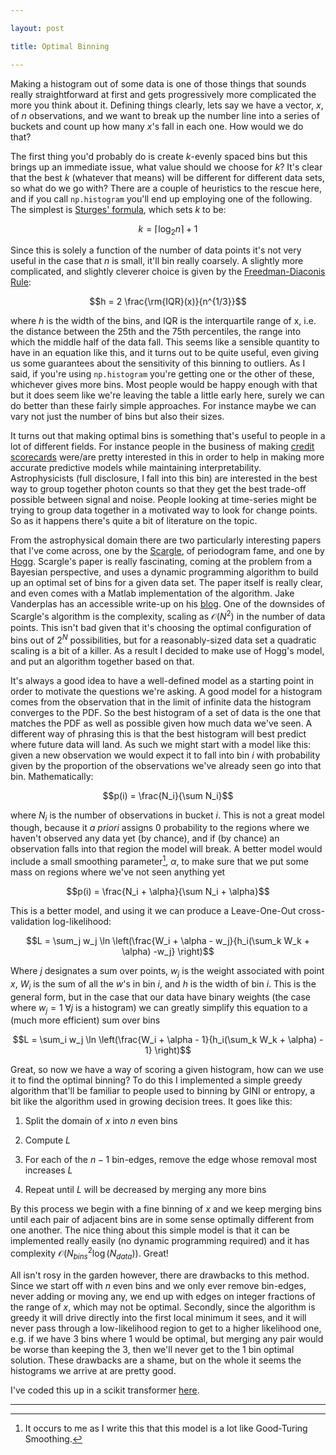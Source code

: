 ```yaml
--- 

layout: post

title: Optimal Binning

---
```


Making a histogram out of some data is one of those things that sounds really straightforward at
first and gets progressively more complicated the more you think about it. Defining things clearly,
lets say we have a vector, $x$, of $n$ observations, and we want to break up the number line into a
series of buckets and count up how many $x$'s fall in each one. How would we do that? 

The first thing you'd probably do is create $k$-evenly spaced bins but this brings up an immediate
issue, what value should we choose for $k$? It's clear that the best $k$ (whatever that means) will
be different for different data sets, so what do we go with? There are a couple of heuristics to the
rescue here, and if you call ```np.histogram``` you'll end up employing one of the following. The
simplest is [Sturges' formula](https://doi.org/10.1080%2F01621459.1926.10502161), which sets $k$ to
be:

$$k = \lceil \log_2 n\rceil + 1$$

Since this is solely a function of the number of data points it's not very useful in the case that
$n$ is small, it'll bin really coarsely. A slightly more complicated, and slightly cleverer choice
is given by the [Freedman-Diaconis Rule](https://doi.org/10.1007%2FBF01025868):

$$h = 2 \frac{\rm{IQR}(x)}{n^{1/3}}$$

where $h$ is the width of the bins, and IQR is the interquartile range of x, i.e. the distance
between the 25th and the 75th percentiles, the range into which the middle half of the data fall.
This seems like a sensible quantity to have in an equation like this, and it turns out to be quite
useful, even giving us some guarantees about the sensitivity of this binning to outliers.       As I
said, if you're using ```np.histogram``` you're getting one or the other of these, whichever 
gives more bins.  Most people would be happy enough with that but it does seem like we're leaving
the table a little early here, surely we can do better than these fairly simple approaches. For
instance maybe we can vary not just the number of bins but also their sizes.

It turns out that making optimal bins is something that's useful to people in a lot of different
fields. For instance people in the business of making [credit
scorecards](https://en.wikipedia.org/wiki/Credit_scorecards) were/are pretty interested in this in
order to help in making more accurate predictive models while maintaining interpretability.
Astrophysicists (full disclosure, I fall into this bin) are interested in the best way to group
together photon counts so that they get the best trade-off possible between signal and noise.
People looking at time-series might be trying to group data together in a motivated way to look for
change points. So as it happens there's quite a bit of literature on the topic.

From the astrophysical domain there are two particularly interesting papers that I've come across, one by
the [Scargle](https://arxiv.org/abs/1207.5578), of periodogram fame, and one by 
[Hogg](https://arxiv.org/abs/0807.4820). Scargle's paper is really fascinating, coming at the problem from a
Bayesian perspective, and uses a dynamic programming algorithm to build
up an optimal set of bins for a given data set. The paper itself is really clear, and even comes with a
Matlab implementation of the algorithm. Jake Vanderplas has an accessible write-up on his
[blog](https://jakevdp.github.io/blog/2012/09/12/dynamic-programming-in-python/). One of the
downsides of Scargle's algorithm is the complexity, scaling as $\mathcal{O}(N^2)$ in the number of
data points. This isn't bad given that it's choosing the optimal configuration of bins out of $2^N$
possibilities, but for a reasonably-sized data set a quadratic scaling is a bit of a killer. As a
result I decided to make use of Hogg's model, and put an algorithm together based on that.

It's always a good idea to have a well-defined model as a starting point in order to motivate the
questions we're asking. A good model for a histogram comes from the observation that in the limit of
infinite data the histogram converges to the PDF. So the best histogram of a set of data is the one
that matches the PDF as well as possible given how much data we've seen. A different way of phrasing this
is that the best histogram will  best predict where future data will land.  As such we might start with a model like this: 
given a new observation we would expect it to fall into bin $i$ with probability given by the proportion of 
the observations we've already seen go into that bin.  Mathematically:

$$p(i) = \frac{N_i}{\sum N_i}$$

where $N_i$ is the number of observations in bucket $i$. This is not a great model though, because
it *a priori* assigns 0 probability to the regions where we haven't observed any data yet (by
chance), and if (by chance) an observation falls into that region the model will break. A better
model would include a small smoothing parameter[^1], $\alpha$, to make sure that we put some mass on
regions where we've not seen anything yet

$$p(i) = \frac{N_i + \alpha}{\sum N_i + \alpha}$$

This is a better model, and using it we can produce a Leave-One-Out cross-validation log-likelihood:

$$L = \sum_j w_j \ln \left(\frac{W_i + \alpha - w_j}{h_i(\sum_k W_k + \alpha) -w_j}  \right)$$

Where $j$ designates a sum over points, $w_j$ is the weight associated with point $x$, $W_i$ is the
sum of all the $w$'s in bin $i$, and $h$ is the width of bin $i$. This is the general form, but in
the case that our data have binary weights (the case where $w_j = 1 \; \forall j$ is a histogram) we
can greatly simplify this equation to a (much more efficient) sum over bins

$$L = \sum_i w_j \ln \left(\frac{W_i + \alpha - 1}{h_i(\sum_k W_k + \alpha) - 1}  \right)$$

Great, so now we have a way of scoring a given histogram, how can we use it to find the optimal
binning? To do this I implemented a simple greedy algorithm that'll be familiar to people used to
binning by GINI or entropy, a bit like the algorithm used in growing decision trees. It goes like this:

1) Split the domain of $x$ into $n$ even bins

2) Compute $L$

3) For each of the $n-1$ bin-edges, remove the edge whose removal most increases $L$

4) Repeat until $L$ will be decreased by merging any more bins

By this process we begin with a fine binning of $x$ and we keep merging bins until each pair of
adjacent bins are in some sense optimally different from one another. The nice thing about this
simple model is that it can be implemented really easily (no dynamic programming required) and it
has complexity $\mathcal{O}(N_{bins}^2\log(N_{data}))$. Great!

All isn't rosy in the garden however, there are drawbacks to this method. Since we start off with
$n$ even bins and we only ever remove bin-edges, never adding or moving any, we end up with edges on
integer fractions of the range of $x$, which may not be optimal. Secondly, since the algorithm is
greedy it will drive directly into the first local minimum it sees, and it will never pass through a
low-likelihood region to get to a higher likelihood one, e.g. if we have 3 bins where 1 would be
optimal, but merging any pair would be worse than keeping the 3, then we'll never get to the 1 bin
optimal solution. These drawbacks are a shame, but on the whole it seems the histograms we arrive at
are pretty good.

I've coded this up in a scikit transformer [here](https://github.com/neal-o-r/optimal-binning).


--- 

[^1]: It occurs to me as I write this that this model is a lot like Good-Turing Smoothing.


